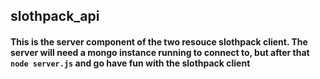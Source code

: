 ## slothpack_api

#### This is the server component of the two resouce slothpack client. The server will need a mongo instance running to connect to, but after that `node server.js` and go have fun with the slothpack client
